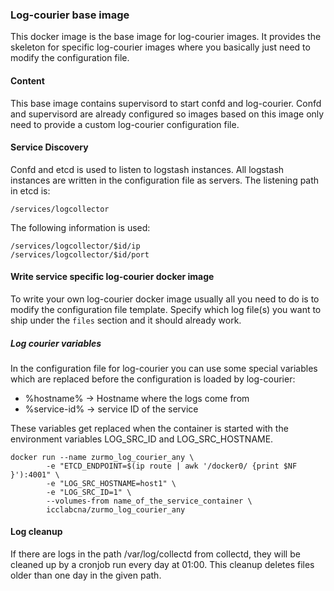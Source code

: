 ### Log-courier base image
This docker image is the base image for log-courier images. It provides the skeleton for specific log-courier images where you basically just need to modify the configuration file.

#### Content
This base image contains supervisord to start confd and log-courier. Confd and supervisord are already configured so images based on this image only need to provide a custom log-courier configuration file.

#### Service Discovery
Confd and etcd is used to listen to logstash instances. All logstash instances are written in the configuration file as servers.
The listening path in etcd is:
```
/services/logcollector
```

The following information is used:
```
/services/logcollector/$id/ip
/services/logcollector/$id/port
```

#### Write service specific log-courier docker image
To write your own log-courier docker image usually all you need to do is to modify the configuration file template.
Specify which log file(s) you want to ship under the `files` section and it should already work.

##### Log courier variables
In the configuration file for log-courier you can use some special variables which are replaced before the configuration is loaded by log-courier:
- %hostname% -> Hostname where the logs come from
- %service-id% -> service ID of the service

These variables get replaced when the container is started with the environment variables LOG_SRC_ID and LOG_SRC_HOSTNAME. 

```
docker run --name zurmo_log_courier_any \
        -e "ETCD_ENDPOINT=$(ip route | awk '/docker0/ {print $NF }'):4001" \
        -e "LOG_SRC_HOSTNAME=host1" \
        -e "LOG_SRC_ID=1" \
        --volumes-from name_of_the_service_container \
        icclabcna/zurmo_log_courier_any
```

#### Log cleanup
If there are logs in the path /var/log/collectd from collectd, they will be cleaned up by a cronjob run every day at 01:00.
This cleanup deletes files older than one day in the given path.
